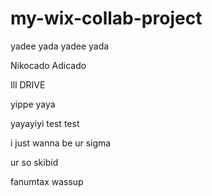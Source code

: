 # my-wix-collab-project
yadee yada yadee yada

Nikocado Adicado

Ill DRIVE

yippe yaya

yayayiyi
test test


i just wanna be ur sigma

ur so skibid

fanumtax
wassup
